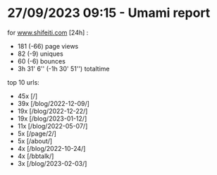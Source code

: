 # 27/09/2023 09:15 - Umami report
for www.shifeiti.com [24h] :

 - 181 (-66) page views
 - 82 (-9) uniques
 - 60 (-6) bounces
 - 3h 31' 6'' (-1h 30' 51'') totaltime


top 10 urls:
 - 45x [/]
 - 39x [/blog/2022-12-09/]
 - 19x [/blog/2022-12-22/]
 - 19x [/blog/2023-01-12/]
 - 11x [/blog/2022-05-07/]
 - 5x [/page/2/]
 - 5x [/about/]
 - 4x [/blog/2022-10-24/]
 - 4x [/bbtalk/]
 - 3x [/blog/2023-02-03/]


